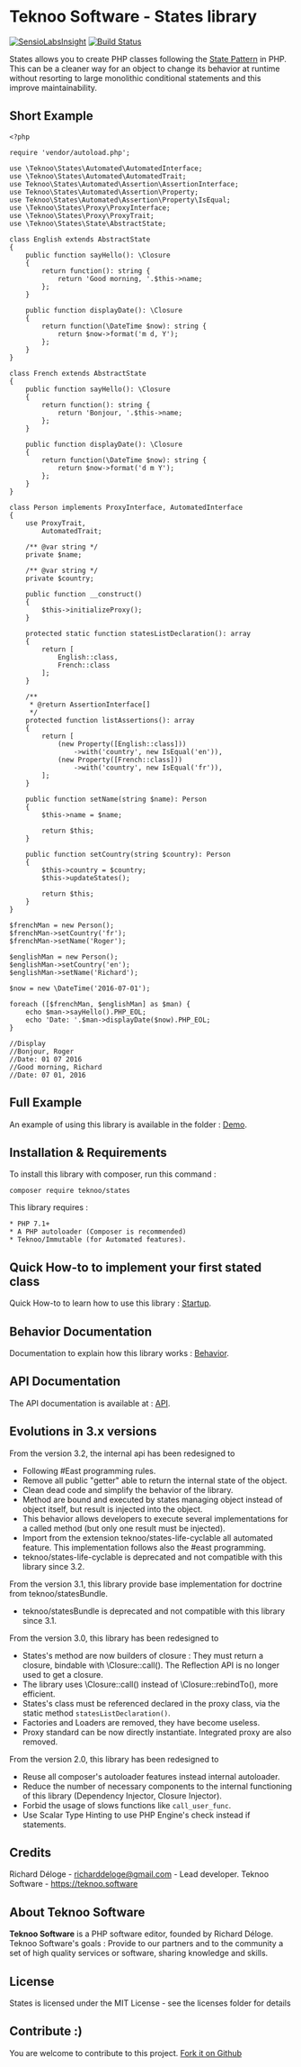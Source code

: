 Teknoo Software - States library
================================

[![SensioLabsInsight](https://insight.sensiolabs.com/projects/119ff38f-0b64-4100-8e1f-ff55d7be857a/mini.png)](https://insight.sensiolabs.com/projects/119ff38f-0b64-4100-8e1f-ff55d7be857a) [![Build Status](https://travis-ci.org/TeknooSoftware/states.svg?branch=next)](https://travis-ci.org/TeknooSoftware/states)

States allows you to create PHP classes following the [State Pattern](http://en.wikipedia.org/wiki/State_pattern) in PHP. 
This can be a cleaner way for an object to change its behavior at runtime without resorting to large monolithic conditional statements and this improve maintainability.

Short Example
------------
    <?php

    require 'vendor/autoload.php';

    use \Teknoo\States\Automated\AutomatedInterface;
    use \Teknoo\States\Automated\AutomatedTrait;
    use Teknoo\States\Automated\Assertion\AssertionInterface;
    use Teknoo\States\Automated\Assertion\Property;
    use Teknoo\States\Automated\Assertion\Property\IsEqual;
    use \Teknoo\States\Proxy\ProxyInterface;
    use \Teknoo\States\Proxy\ProxyTrait;
    use \Teknoo\States\State\AbstractState;

    class English extends AbstractState
    {
        public function sayHello(): \Closure
        {
            return function(): string {
                return 'Good morning, '.$this->name;
            };
        }

        public function displayDate(): \Closure
        {
            return function(\DateTime $now): string {
                return $now->format('m d, Y');
            };
        }
    }

    class French extends AbstractState
    {
        public function sayHello(): \Closure
        {
            return function(): string {
                return 'Bonjour, '.$this->name;
            };
        }

        public function displayDate(): \Closure
        {
            return function(\DateTime $now): string {
                return $now->format('d m Y');
            };
        }
    }

    class Person implements ProxyInterface, AutomatedInterface
    {
        use ProxyTrait,
            AutomatedTrait;

        /** @var string */
        private $name;

        /** @var string */
        private $country;

        public function __construct()
        {
            $this->initializeProxy();
        }

        protected static function statesListDeclaration(): array
        {
            return [
                English::class,
                French::class
            ];
        }

        /**
         * @return AssertionInterface[]
         */
        protected function listAssertions(): array
        {
            return [
                (new Property([English::class]))
                    ->with('country', new IsEqual('en')),
                (new Property([French::class]))
                    ->with('country', new IsEqual('fr')),
            ];
        }

        public function setName(string $name): Person
        {
            $this->name = $name;

            return $this;
        }

        public function setCountry(string $country): Person
        {
            $this->country = $country;
            $this->updateStates();

            return $this;
        }
    }

    $frenchMan = new Person();
    $frenchMan->setCountry('fr');
    $frenchMan->setName('Roger');

    $englishMan = new Person();
    $englishMan->setCountry('en');
    $englishMan->setName('Richard');

    $now = new \DateTime('2016-07-01');

    foreach ([$frenchMan, $englishMan] as $man) {
        echo $man->sayHello().PHP_EOL;
        echo 'Date: '.$man->displayDate($now).PHP_EOL;
    }

    //Display
    //Bonjour, Roger
    //Date: 01 07 2016
    //Good morning, Richard
    //Date: 07 01, 2016
 
Full Example
------------
An example of using this library is available in the folder : [Demo](demo/demo_article.php).

Installation & Requirements
---------------------------
To install this library with composer, run this command :

    composer require teknoo/states

This library requires :

    * PHP 7.1+
    * A PHP autoloader (Composer is recommended)
    * Teknoo/Immutable (for Automated features).
    
Quick How-to to implement your first stated class
-------------------------------------------------
Quick How-to to learn how to use this library : [Startup](docs/howto/quick-startup.md).

Behavior Documentation
----------------------
Documentation to explain how this library works : [Behavior](docs/howto/behavior.md).

API Documentation
-----------------
The API documentation is available at : [API](docs/howto/api/index.index).

Evolutions in 3.x versions
--------------------------

From the version 3.2, the internal api has been redesigned to
* Following #East programming rules.
* Remove all public "getter" able to return the internal state of the object.
* Clean dead code and simplify the behavior of the library.
* Method are bound and executed by states managing object instead of object itself, but result is injected into the object.
* This behavior allows developers to execute several implementations for a called method (but only one result must be injected).
* Import from the extension teknoo/states-life-cyclable all automated feature. This implementation follows also the #east programming.
* teknoo/states-life-cyclable is deprecated and not compatible with this library since 3.2.

From the version 3.1, this library provide base implementation for doctrine from teknoo/statesBundle.
* teknoo/statesBundle is deprecated and not compatible with this library since 3.1.

From the version 3.0, this library has been redesigned to
* States's method are now builders of closure : They must return a closure, bindable with \Closure::call(). 
  The Reflection API is no longer used to get a closure.
* The library uses \Closure::call() instead of \Closure::rebindTo(), more efficient.  
* States's class must be referenced declared in the proxy class, via the static method `statesListDeclaration()`.
* Factories and Loaders are removed, they have become useless.
* Proxy standard can be now directly instantiate. Integrated proxy are also removed.

From the version 2.0, this library has been redesigned to 
* Reuse all composer's autoloader features instead internal autoloader.
* Reduce the number of necessary components to the internal functioning of this library (Dependency Injector, Closure Injector). 
* Forbid the usage of slows functions like `call_user_func`.
* Use Scalar Type Hinting to use PHP Engine's check instead if statements.

Credits
-------
Richard Déloge - <richarddeloge@gmail.com> - Lead developer.
Teknoo Software - <https://teknoo.software>

About Teknoo Software
---------------------
**Teknoo Software** is a PHP software editor, founded by Richard Déloge. 
Teknoo Software's goals : Provide to our partners and to the community a set of high quality services or software,
 sharing knowledge and skills.

License
-------
States is licensed under the MIT License - see the licenses folder for details

Contribute :)
-------------

You are welcome to contribute to this project. [Fork it on Github](CONTRIBUTING.md)
